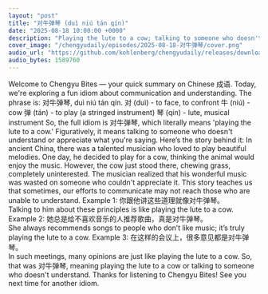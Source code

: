```yaml
---
layout: "post"
title: "对牛弹琴 (duì niú tán qín)"
date: "2025-08-18 10:00:00 +0000"
description: "Playing the lute to a cow; talking to someone who doesn't understand."
cover_image: "/chengyudaily/episodes/2025-08-18-对牛弹琴/cover.png"
audio_url: "https://github.com/kohlenberg/chengyudaily/releases/download/v20250818-%E5%AF%B9%E7%89%9B%E5%BC%B9%E7%90%B4/2025-08-18-.mp3"
audio_bytes: 1589760
---
```


Welcome to Chengyu Bites — your quick summary on Chinese 成语. Today, we're exploring a fun idiom about communication and understanding. The phrase is: 对牛弹琴, duì niú tán qín. 对 (duì) - to face, to confront 牛 (niú) - cow 弹 (tán) - to play (a stringed instrument) 琴 (qín) - lute, musical instrument So, the full idiom is 对牛弹琴, which literally means 'playing the lute to a cow.' Figuratively, it means talking to someone who doesn't understand or appreciate what you're saying. Here’s the story behind it: In ancient China, there was a talented musician who loved to play beautiful melodies. One day, he decided to play for a cow, thinking the animal would enjoy the music. However, the cow just stood there, chewing grass, completely uninterested. The musician realized that his wonderful music was wasted on someone who couldn't appreciate it. This story teaches us that sometimes, our efforts to communicate may not reach those who are unable to understand. Example 1: 你跟他讲这些道理就像对牛弹琴。  
Talking to him about these principles is like playing the lute to a cow. Example 2: 她总是给不喜欢音乐的人推荐歌曲，真是对牛弹琴。  
She always recommends songs to people who don’t like music; it’s truly playing the lute to a cow. Example 3: 在这样的会议上，很多意见都是对牛弹琴。  
In such meetings, many opinions are just like playing the lute to a cow. So, that was 对牛弹琴, meaning playing the lute to a cow or talking to someone who doesn't understand. Thanks for listening to Chengyu Bites! See you next time for another idiom.

